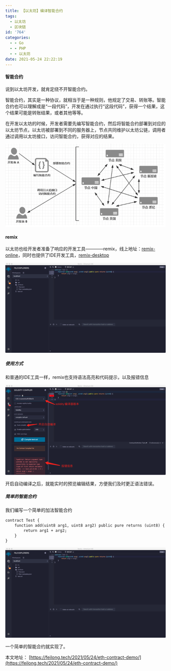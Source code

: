 ```yaml
---
title: 【以太坊】编译智能合约
tags:
  - 以太坊
  - 区块链
id: '764'
categories:
  - - Go
  - - PHP
  - - 以太坊
date: 2021-05-24 22:22:19
---
```


#### 智能合约

说到以太坊开发，就肯定绕不开智能合约。

智能合约，其实是一种协议，就相当于是一种规则，他规定了交易、转账等。智能合约也可以理解成是“一段代码”，开发在通过执行“这段代码”，获得一个结果，这个结果可能是转账结果，或者其他等等。

在开发以太坊的时候，开发者需要先编写智能合约，然后将智能合约部署到对应的以太坊节点，以太坊被部署到不同的服务器上，节点共同维护以太坊公链，调用者通过调用以太坊接口，访问智能合约，获得对应的结果。

![](/uploads/2021/05/企业微信20210524-220210.png)

#### remix

以太坊也给开发者准备了响应的开发工具————remix，线上地址：[remix-online](https://remix.ethereum.org/#optimize=false&runs=200&evmVersion=null "remix-online")，同时也提供了IDE开发工具，[remix-desktop](https://github.com/ethereum/remix-desktop "remix-desktop")

![](/uploads/2021/05/企业微信20210524-221218.png)

##### 使用方式

和普通的IDE工具一样，remix也支持语法高亮和代码提示，以及报错信息

![](/uploads/2021/05/企业微信20210524-222130.png)

开启自动编译之后，就能实时的预览编辑结果，方便我们及时更正语法错误。

##### 简单的智能合约

我们编写一个简单的加法智能合约

```solidity
contract Test {
    function add(uint8 arg1, uint8 arg2) public pure returns (uint8) {
        return arg1 + arg2;
    }
}
```

![](/uploads/2021/05/企业微信20210524-221218.png)

一个简单的智能合约就实现了。

本文地址： [https://feilong.tech/2021/05/24/eth-contract-demo/](https://feilong.tech/2021/05/24/eth-contract-demo/)